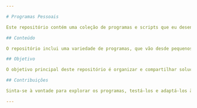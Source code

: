 ```yaml
---

# Programas Pessoais

Este repositório contém uma coleção de programas e scripts que eu desenvolvi para uso pessoal no meu dia a dia. Cada um destes programas é baseado nas minhas próprias ideias e projetado para resolver problemas cotidianos específicos que encontro.

## Conteúdo

O repositório inclui uma variedade de programas, que vão desde pequenos scripts de automação até aplicações mais complexas. Eles são escritos em diferentes linguagens de programação, dependendo das necessidades específicas de cada tarefa.

## Objetivo

O objetivo principal deste repositório é organizar e compartilhar soluções que criei para facilitar minha rotina diária. Espero que esses programas possam ser úteis para outras pessoas que enfrentem desafios semelhantes.

## Contribuições

Sinta-se à vontade para explorar os programas, testá-los e adaptá-los às suas próprias necessidades. Se você tiver sugestões de melhorias ou ideias para novos programas, fique à vontade para contribuir!

---
```

